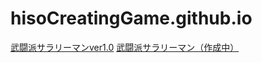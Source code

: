 # hisoCreatingGame.github.io
[武闘派サラリーマンver1.0](https://hisoCreatingGame.github.io/buto-ha-saralyman/)
[武闘派サラリーマン（作成中）](https://hisoCreatingGame.github.io/saralyman/)
